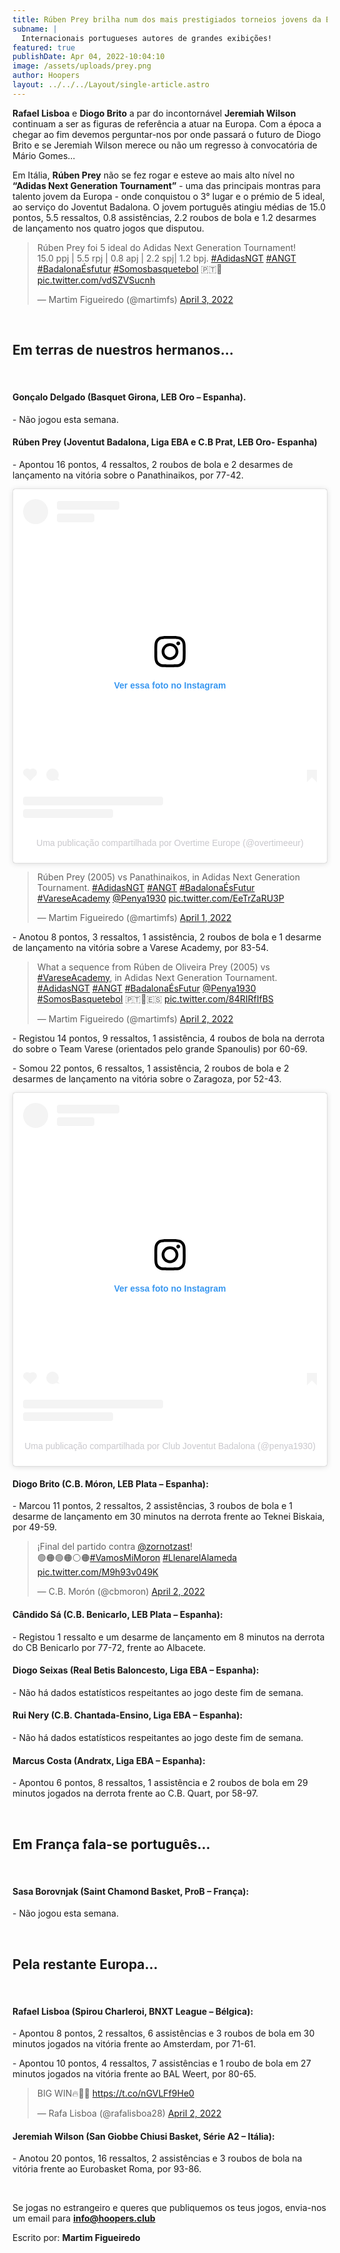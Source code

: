 ```yaml
---
title: Rúben Prey brilha num dos mais prestigiados torneios jovens da Europa.
subname: |
  Internacionais portugueses autores de grandes exibições!
featured: true
publishDate: Apr 04, 2022-10:04:10
image: /assets/uploads/prey.png
author: Hoopers
layout: ../../../Layout/single-article.astro
---
```

**Rafael Lisboa** e **Diogo Brito** a par do incontornável **Jeremiah Wilson** continuam a ser as figuras de referência a atuar na Europa. Com a época a chegar ao fim devemos perguntar-nos por onde passará o futuro de Diogo Brito e se Jeremiah Wilson merece ou não um regresso à convocatória de Mário Gomes…

Em Itália, **Rúben Prey** não se fez rogar e esteve ao mais alto nível no **“Adidas Next Generation Tournament”** - uma das principais montras para talento jovem da Europa - onde conquistou o 3° lugar e o prémio de 5 ideal, ao serviço do Joventut Badalona. O jovem português atingiu médias de 15.0 pontos, 5.5 ressaltos, 0.8 assistências, 2.2 roubos de bola e 1.2 desarmes de lançamento nos quatro jogos que disputou.

<blockquote class="twitter-tweet"><p lang="in" dir="ltr">Rúben Prey foi 5 ideal do Adidas Next Generation Tournament! <br>15.0 ppj | 5.5 rpj | 0.8 apj | 2.2 spj| 1.2 bpj. <a href="https://twitter.com/hashtag/AdidasNGT?src=hash&amp;ref_src=twsrc%5Etfw">#AdidasNGT</a> <a href="https://twitter.com/hashtag/ANGT?src=hash&amp;ref_src=twsrc%5Etfw">#ANGT</a> <a href="https://twitter.com/hashtag/Badalona%C3%89sfutur?src=hash&amp;ref_src=twsrc%5Etfw">#BadalonaÉsfutur</a> <a href="https://twitter.com/hashtag/Somosbasquetebol?src=hash&amp;ref_src=twsrc%5Etfw">#Somosbasquetebol</a> 🇵🇹🏀 <a href="https://t.co/vdSZVSucnh">pic.twitter.com/vdSZVSucnh</a></p>&mdash; Martim Figueiredo (@martimfs) <a href="https://twitter.com/martimfs/status/1510678714383835141?ref_src=twsrc%5Etfw">April 3, 2022</a></blockquote>

</br>

## Em terras de nuestros hermanos…

</br>

#### Gonçalo Delgado (Basquet Girona, LEB Oro – Espanha).

\- Não jogou esta semana.

#### Rúben Prey (Joventut Badalona, Liga EBA e C.B Prat, LEB Oro- Espanha)

\- Apontou 16 pontos, 4 ressaltos, 2 roubos de bola e 2 desarmes de lançamento na vitória sobre o Panathinaikos, por 77-42.

<blockquote class="instagram-media" data-instgrm-captioned data-instgrm-permalink="https://www.instagram.com/tv/Cb2bB0-McB9/?utm_source=ig_embed&amp;utm_campaign=loading" data-instgrm-version="14" style=" background:#FFF; border:0; border-radius:3px; box-shadow:0 0 1px 0 rgba(0,0,0,0.5),0 1px 10px 0 rgba(0,0,0,0.15); margin: 1px; max-width:540px; min-width:326px; padding:0; width:99.375%; width:-webkit-calc(100% - 2px); width:calc(100% - 2px);"><div style="padding:16px;"> <a href="https://www.instagram.com/tv/Cb2bB0-McB9/?utm_source=ig_embed&amp;utm_campaign=loading" style=" background:#FFFFFF; line-height:0; padding:0 0; text-align:center; text-decoration:none; width:100%;" target="_blank"> <div style=" display: flex; flex-direction: row; align-items: center;"> <div style="background-color: #F4F4F4; border-radius: 50%; flex-grow: 0; height: 40px; margin-right: 14px; width: 40px;"></div> <div style="display: flex; flex-direction: column; flex-grow: 1; justify-content: center;"> <div style=" background-color: #F4F4F4; border-radius: 4px; flex-grow: 0; height: 14px; margin-bottom: 6px; width: 100px;"></div> <div style=" background-color: #F4F4F4; border-radius: 4px; flex-grow: 0; height: 14px; width: 60px;"></div></div></div><div style="padding: 19% 0;"></div> <div style="display:block; height:50px; margin:0 auto 12px; width:50px;"><svg width="50px" height="50px" viewBox="0 0 60 60" version="1.1" xmlns="https://www.w3.org/2000/svg" xmlns:xlink="https://www.w3.org/1999/xlink"><g stroke="none" stroke-width="1" fill="none" fill-rule="evenodd"><g transform="translate(-511.000000, -20.000000)" fill="#000000"><g><path d="M556.869,30.41 C554.814,30.41 553.148,32.076 553.148,34.131 C553.148,36.186 554.814,37.852 556.869,37.852 C558.924,37.852 560.59,36.186 560.59,34.131 C560.59,32.076 558.924,30.41 556.869,30.41 M541,60.657 C535.114,60.657 530.342,55.887 530.342,50 C530.342,44.114 535.114,39.342 541,39.342 C546.887,39.342 551.658,44.114 551.658,50 C551.658,55.887 546.887,60.657 541,60.657 M541,33.886 C532.1,33.886 524.886,41.1 524.886,50 C524.886,58.899 532.1,66.113 541,66.113 C549.9,66.113 557.115,58.899 557.115,50 C557.115,41.1 549.9,33.886 541,33.886 M565.378,62.101 C565.244,65.022 564.756,66.606 564.346,67.663 C563.803,69.06 563.154,70.057 562.106,71.106 C561.058,72.155 560.06,72.803 558.662,73.347 C557.607,73.757 556.021,74.244 553.102,74.378 C549.944,74.521 548.997,74.552 541,74.552 C533.003,74.552 532.056,74.521 528.898,74.378 C525.979,74.244 524.393,73.757 523.338,73.347 C521.94,72.803 520.942,72.155 519.894,71.106 C518.846,70.057 518.197,69.06 517.654,67.663 C517.244,66.606 516.755,65.022 516.623,62.101 C516.479,58.943 516.448,57.996 516.448,50 C516.448,42.003 516.479,41.056 516.623,37.899 C516.755,34.978 517.244,33.391 517.654,32.338 C518.197,30.938 518.846,29.942 519.894,28.894 C520.942,27.846 521.94,27.196 523.338,26.654 C524.393,26.244 525.979,25.756 528.898,25.623 C532.057,25.479 533.004,25.448 541,25.448 C548.997,25.448 549.943,25.479 553.102,25.623 C556.021,25.756 557.607,26.244 558.662,26.654 C560.06,27.196 561.058,27.846 562.106,28.894 C563.154,29.942 563.803,30.938 564.346,32.338 C564.756,33.391 565.244,34.978 565.378,37.899 C565.522,41.056 565.552,42.003 565.552,50 C565.552,57.996 565.522,58.943 565.378,62.101 M570.82,37.631 C570.674,34.438 570.167,32.258 569.425,30.349 C568.659,28.377 567.633,26.702 565.965,25.035 C564.297,23.368 562.623,22.342 560.652,21.575 C558.743,20.834 556.562,20.326 553.369,20.18 C550.169,20.033 549.148,20 541,20 C532.853,20 531.831,20.033 528.631,20.18 C525.438,20.326 523.257,20.834 521.349,21.575 C519.376,22.342 517.703,23.368 516.035,25.035 C514.368,26.702 513.342,28.377 512.574,30.349 C511.834,32.258 511.326,34.438 511.181,37.631 C511.035,40.831 511,41.851 511,50 C511,58.147 511.035,59.17 511.181,62.369 C511.326,65.562 511.834,67.743 512.574,69.651 C513.342,71.625 514.368,73.296 516.035,74.965 C517.703,76.634 519.376,77.658 521.349,78.425 C523.257,79.167 525.438,79.673 528.631,79.82 C531.831,79.965 532.853,80.001 541,80.001 C549.148,80.001 550.169,79.965 553.369,79.82 C556.562,79.673 558.743,79.167 560.652,78.425 C562.623,77.658 564.297,76.634 565.965,74.965 C567.633,73.296 568.659,71.625 569.425,69.651 C570.167,67.743 570.674,65.562 570.82,62.369 C570.966,59.17 571,58.147 571,50 C571,41.851 570.966,40.831 570.82,37.631"></path></g></g></g></svg></div><div style="padding-top: 8px;"> <div style=" color:#3897f0; font-family:Arial,sans-serif; font-size:14px; font-style:normal; font-weight:550; line-height:18px;">Ver essa foto no Instagram</div></div><div style="padding: 12.5% 0;"></div> <div style="display: flex; flex-direction: row; margin-bottom: 14px; align-items: center;"><div> <div style="background-color: #F4F4F4; border-radius: 50%; height: 12.5px; width: 12.5px; transform: translateX(0px) translateY(7px);"></div> <div style="background-color: #F4F4F4; height: 12.5px; transform: rotate(-45deg) translateX(3px) translateY(1px); width: 12.5px; flex-grow: 0; margin-right: 14px; margin-left: 2px;"></div> <div style="background-color: #F4F4F4; border-radius: 50%; height: 12.5px; width: 12.5px; transform: translateX(9px) translateY(-18px);"></div></div><div style="margin-left: 8px;"> <div style=" background-color: #F4F4F4; border-radius: 50%; flex-grow: 0; height: 20px; width: 20px;"></div> <div style=" width: 0; height: 0; border-top: 2px solid transparent; border-left: 6px solid #f4f4f4; border-bottom: 2px solid transparent; transform: translateX(16px) translateY(-4px) rotate(30deg)"></div></div><div style="margin-left: auto;"> <div style=" width: 0px; border-top: 8px solid #F4F4F4; border-right: 8px solid transparent; transform: translateY(16px);"></div> <div style=" background-color: #F4F4F4; flex-grow: 0; height: 12px; width: 16px; transform: translateY(-4px);"></div> <div style=" width: 0; height: 0; border-top: 8px solid #F4F4F4; border-left: 8px solid transparent; transform: translateY(-4px) translateX(8px);"></div></div></div> <div style="display: flex; flex-direction: column; flex-grow: 1; justify-content: center; margin-bottom: 24px;"> <div style=" background-color: #F4F4F4; border-radius: 4px; flex-grow: 0; height: 14px; margin-bottom: 6px; width: 224px;"></div> <div style=" background-color: #F4F4F4; border-radius: 4px; flex-grow: 0; height: 14px; width: 144px;"></div></div></a><p style=" color:#c9c8cd; font-family:Arial,sans-serif; font-size:14px; line-height:17px; margin-bottom:0; margin-top:8px; overflow:hidden; padding:8px 0 7px; text-align:center; text-overflow:ellipsis; white-space:nowrap;"><a href="https://www.instagram.com/tv/Cb2bB0-McB9/?utm_source=ig_embed&amp;utm_campaign=loading" style=" color:#c9c8cd; font-family:Arial,sans-serif; font-size:14px; font-style:normal; font-weight:normal; line-height:17px; text-decoration:none;" target="_blank">Uma publicação compartilhada por Overtime Europe (@overtimeeur)</a></p></div></blockquote> 

<blockquote class="twitter-tweet"><p lang="ca" dir="ltr">Rúben Prey (2005) vs Panathinaikos, in Adidas Next Generation Tournament. <a href="https://twitter.com/hashtag/AdidasNGT?src=hash&amp;ref_src=twsrc%5Etfw">#AdidasNGT</a> <a href="https://twitter.com/hashtag/ANGT?src=hash&amp;ref_src=twsrc%5Etfw">#ANGT</a> <a href="https://twitter.com/hashtag/Badalona%C3%89sFutur?src=hash&amp;ref_src=twsrc%5Etfw">#BadalonaÉsFutur</a> <a href="https://twitter.com/hashtag/VareseAcademy?src=hash&amp;ref_src=twsrc%5Etfw">#VareseAcademy</a> <a href="https://twitter.com/Penya1930?ref_src=twsrc%5Etfw">@Penya1930</a> <a href="https://t.co/EeTrZaRU3P">pic.twitter.com/EeTrZaRU3P</a></p>&mdash; Martim Figueiredo (@martimfs) <a href="https://twitter.com/martimfs/status/1509953862756675597?ref_src=twsrc%5Etfw">April 1, 2022</a></blockquote> 

\- Anotou 8 pontos, 3 ressaltos, 1 assistência, 2 roubos de bola e 1 desarme de lançamento na vitória sobre a Varese Academy, por 83-54.

<blockquote class="twitter-tweet"><p lang="en" dir="ltr">What a sequence from Rúben de Oliveira Prey (2005) vs <a href="https://twitter.com/hashtag/VareseAcademy?src=hash&amp;ref_src=twsrc%5Etfw">#VareseAcademy</a>, in Adidas Next Generation Tournament. <a href="https://twitter.com/hashtag/AdidasNGT?src=hash&amp;ref_src=twsrc%5Etfw">#AdidasNGT</a> <a href="https://twitter.com/hashtag/ANGT?src=hash&amp;ref_src=twsrc%5Etfw">#ANGT</a> <a href="https://twitter.com/hashtag/Badalona%C3%89sFutur?src=hash&amp;ref_src=twsrc%5Etfw">#BadalonaÉsFutur</a> <a href="https://twitter.com/Penya1930?ref_src=twsrc%5Etfw">@Penya1930</a> <a href="https://twitter.com/hashtag/SomosBasquetebol?src=hash&amp;ref_src=twsrc%5Etfw">#SomosBasquetebol</a> 🇵🇹🏀🇪🇸 <a href="https://t.co/84RIRfIfBS">pic.twitter.com/84RIRfIfBS</a></p>&mdash; Martim Figueiredo (@martimfs) <a href="https://twitter.com/martimfs/status/1510215771435286529?ref_src=twsrc%5Etfw">April 2, 2022</a></blockquote>

\- Registou 14 pontos, 9 ressaltos, 1 assistência, 4 roubos de bola na derrota do sobre o Team Varese (orientados pelo grande Spanoulis) por 60-69.

\- Somou 22 pontos, 6 ressaltos, 1 assistência, 2 roubos de bola e 2 desarmes de lançamento na vitória sobre o Zaragoza, por 52-43.

<blockquote class="instagram-media" data-instgrm-captioned data-instgrm-permalink="https://www.instagram.com/p/Cb5Po2_sAAP/?utm_source=ig_embed&amp;utm_campaign=loading" data-instgrm-version="14" style=" background:#FFF; border:0; border-radius:3px; box-shadow:0 0 1px 0 rgba(0,0,0,0.5),0 1px 10px 0 rgba(0,0,0,0.15); margin: 1px; max-width:540px; min-width:326px; padding:0; width:99.375%; width:-webkit-calc(100% - 2px); width:calc(100% - 2px);"><div style="padding:16px;"> <a href="https://www.instagram.com/p/Cb5Po2_sAAP/?utm_source=ig_embed&amp;utm_campaign=loading" style=" background:#FFFFFF; line-height:0; padding:0 0; text-align:center; text-decoration:none; width:100%;" target="_blank"> <div style=" display: flex; flex-direction: row; align-items: center;"> <div style="background-color: #F4F4F4; border-radius: 50%; flex-grow: 0; height: 40px; margin-right: 14px; width: 40px;"></div> <div style="display: flex; flex-direction: column; flex-grow: 1; justify-content: center;"> <div style=" background-color: #F4F4F4; border-radius: 4px; flex-grow: 0; height: 14px; margin-bottom: 6px; width: 100px;"></div> <div style=" background-color: #F4F4F4; border-radius: 4px; flex-grow: 0; height: 14px; width: 60px;"></div></div></div><div style="padding: 19% 0;"></div> <div style="display:block; height:50px; margin:0 auto 12px; width:50px;"><svg width="50px" height="50px" viewBox="0 0 60 60" version="1.1" xmlns="https://www.w3.org/2000/svg" xmlns:xlink="https://www.w3.org/1999/xlink"><g stroke="none" stroke-width="1" fill="none" fill-rule="evenodd"><g transform="translate(-511.000000, -20.000000)" fill="#000000"><g><path d="M556.869,30.41 C554.814,30.41 553.148,32.076 553.148,34.131 C553.148,36.186 554.814,37.852 556.869,37.852 C558.924,37.852 560.59,36.186 560.59,34.131 C560.59,32.076 558.924,30.41 556.869,30.41 M541,60.657 C535.114,60.657 530.342,55.887 530.342,50 C530.342,44.114 535.114,39.342 541,39.342 C546.887,39.342 551.658,44.114 551.658,50 C551.658,55.887 546.887,60.657 541,60.657 M541,33.886 C532.1,33.886 524.886,41.1 524.886,50 C524.886,58.899 532.1,66.113 541,66.113 C549.9,66.113 557.115,58.899 557.115,50 C557.115,41.1 549.9,33.886 541,33.886 M565.378,62.101 C565.244,65.022 564.756,66.606 564.346,67.663 C563.803,69.06 563.154,70.057 562.106,71.106 C561.058,72.155 560.06,72.803 558.662,73.347 C557.607,73.757 556.021,74.244 553.102,74.378 C549.944,74.521 548.997,74.552 541,74.552 C533.003,74.552 532.056,74.521 528.898,74.378 C525.979,74.244 524.393,73.757 523.338,73.347 C521.94,72.803 520.942,72.155 519.894,71.106 C518.846,70.057 518.197,69.06 517.654,67.663 C517.244,66.606 516.755,65.022 516.623,62.101 C516.479,58.943 516.448,57.996 516.448,50 C516.448,42.003 516.479,41.056 516.623,37.899 C516.755,34.978 517.244,33.391 517.654,32.338 C518.197,30.938 518.846,29.942 519.894,28.894 C520.942,27.846 521.94,27.196 523.338,26.654 C524.393,26.244 525.979,25.756 528.898,25.623 C532.057,25.479 533.004,25.448 541,25.448 C548.997,25.448 549.943,25.479 553.102,25.623 C556.021,25.756 557.607,26.244 558.662,26.654 C560.06,27.196 561.058,27.846 562.106,28.894 C563.154,29.942 563.803,30.938 564.346,32.338 C564.756,33.391 565.244,34.978 565.378,37.899 C565.522,41.056 565.552,42.003 565.552,50 C565.552,57.996 565.522,58.943 565.378,62.101 M570.82,37.631 C570.674,34.438 570.167,32.258 569.425,30.349 C568.659,28.377 567.633,26.702 565.965,25.035 C564.297,23.368 562.623,22.342 560.652,21.575 C558.743,20.834 556.562,20.326 553.369,20.18 C550.169,20.033 549.148,20 541,20 C532.853,20 531.831,20.033 528.631,20.18 C525.438,20.326 523.257,20.834 521.349,21.575 C519.376,22.342 517.703,23.368 516.035,25.035 C514.368,26.702 513.342,28.377 512.574,30.349 C511.834,32.258 511.326,34.438 511.181,37.631 C511.035,40.831 511,41.851 511,50 C511,58.147 511.035,59.17 511.181,62.369 C511.326,65.562 511.834,67.743 512.574,69.651 C513.342,71.625 514.368,73.296 516.035,74.965 C517.703,76.634 519.376,77.658 521.349,78.425 C523.257,79.167 525.438,79.673 528.631,79.82 C531.831,79.965 532.853,80.001 541,80.001 C549.148,80.001 550.169,79.965 553.369,79.82 C556.562,79.673 558.743,79.167 560.652,78.425 C562.623,77.658 564.297,76.634 565.965,74.965 C567.633,73.296 568.659,71.625 569.425,69.651 C570.167,67.743 570.674,65.562 570.82,62.369 C570.966,59.17 571,58.147 571,50 C571,41.851 570.966,40.831 570.82,37.631"></path></g></g></g></svg></div><div style="padding-top: 8px;"> <div style=" color:#3897f0; font-family:Arial,sans-serif; font-size:14px; font-style:normal; font-weight:550; line-height:18px;">Ver essa foto no Instagram</div></div><div style="padding: 12.5% 0;"></div> <div style="display: flex; flex-direction: row; margin-bottom: 14px; align-items: center;"><div> <div style="background-color: #F4F4F4; border-radius: 50%; height: 12.5px; width: 12.5px; transform: translateX(0px) translateY(7px);"></div> <div style="background-color: #F4F4F4; height: 12.5px; transform: rotate(-45deg) translateX(3px) translateY(1px); width: 12.5px; flex-grow: 0; margin-right: 14px; margin-left: 2px;"></div> <div style="background-color: #F4F4F4; border-radius: 50%; height: 12.5px; width: 12.5px; transform: translateX(9px) translateY(-18px);"></div></div><div style="margin-left: 8px;"> <div style=" background-color: #F4F4F4; border-radius: 50%; flex-grow: 0; height: 20px; width: 20px;"></div> <div style=" width: 0; height: 0; border-top: 2px solid transparent; border-left: 6px solid #f4f4f4; border-bottom: 2px solid transparent; transform: translateX(16px) translateY(-4px) rotate(30deg)"></div></div><div style="margin-left: auto;"> <div style=" width: 0px; border-top: 8px solid #F4F4F4; border-right: 8px solid transparent; transform: translateY(16px);"></div> <div style=" background-color: #F4F4F4; flex-grow: 0; height: 12px; width: 16px; transform: translateY(-4px);"></div> <div style=" width: 0; height: 0; border-top: 8px solid #F4F4F4; border-left: 8px solid transparent; transform: translateY(-4px) translateX(8px);"></div></div></div> <div style="display: flex; flex-direction: column; flex-grow: 1; justify-content: center; margin-bottom: 24px;"> <div style=" background-color: #F4F4F4; border-radius: 4px; flex-grow: 0; height: 14px; margin-bottom: 6px; width: 224px;"></div> <div style=" background-color: #F4F4F4; border-radius: 4px; flex-grow: 0; height: 14px; width: 144px;"></div></div></a><p style=" color:#c9c8cd; font-family:Arial,sans-serif; font-size:14px; line-height:17px; margin-bottom:0; margin-top:8px; overflow:hidden; padding:8px 0 7px; text-align:center; text-overflow:ellipsis; white-space:nowrap;"><a href="https://www.instagram.com/p/Cb5Po2_sAAP/?utm_source=ig_embed&amp;utm_campaign=loading" style=" color:#c9c8cd; font-family:Arial,sans-serif; font-size:14px; font-style:normal; font-weight:normal; line-height:17px; text-decoration:none;" target="_blank">Uma publicação compartilhada por Club Joventut Badalona (@penya1930)</a></p></div></blockquote>

#### Diogo Brito (C.B. Móron, LEB Plata – Espanha):

\- Marcou 11 pontos, 2 ressaltos, 2 assistências, 3 roubos de bola e 1 desarme de lançamento em 30 minutos na derrota frente ao Teknei Biskaia, por 49-59.

<blockquote class="twitter-tweet"><p lang="es" dir="ltr">¡Final del partido contra <a href="https://twitter.com/zornotzast?ref_src=twsrc%5Etfw">@zornotzast</a>!<br>🟢🟠🟢🟠⚪️🟠<a href="https://twitter.com/hashtag/VamosMiMoron?src=hash&amp;ref_src=twsrc%5Etfw">#VamosMiMoron</a> <a href="https://twitter.com/hashtag/LlenarelAlameda?src=hash&amp;ref_src=twsrc%5Etfw">#LlenarelAlameda</a> <a href="https://t.co/M9h93v049K">pic.twitter.com/M9h93v049K</a></p>&mdash; C.B. Morón (@cbmoron) <a href="https://twitter.com/cbmoron/status/1510342221073199105?ref_src=twsrc%5Etfw">April 2, 2022</a></blockquote>

#### Cândido Sá (C.B. Benicarlo, LEB Plata – Espanha):

\- Registou 1 ressalto e um desarme de lançamento em 8 minutos na derrota do CB Benicarlo por 77-72, frente ao Albacete.

#### Diogo Seixas (Real Betis Baloncesto, Liga EBA – Espanha):

\- Não há dados estatísticos respeitantes ao jogo deste fim de semana. 

#### Rui Nery (C.B. Chantada-Ensino, Liga EBA – Espanha):

\- Não há dados estatísticos respeitantes ao jogo deste fim de semana. 

#### Marcus Costa (Andratx, Liga EBA – Espanha):

\- Apontou 6 pontos, 8 ressaltos, 1 assistência e 2 roubos de bola em 29 minutos jogados na derrota frente ao C.B. Quart, por 58-97.

</br>

## Em França fala-se português…

</br>

#### Sasa Borovnjak (Saint Chamond Basket, ProB – França):

\- Não jogou esta semana.

</br>

## Pela restante Europa…

</br>

#### Rafael Lisboa (Spirou Charleroi, BNXT League – Bélgica):

\- Apontou 8 pontos, 2 ressaltos, 6 assistências e 3 roubos de bola em 30 minutos jogados na vitória frente ao Amsterdam, por 71-61.

\- Apontou 10 pontos, 4 ressaltos, 7 assistências e 1 roubo de bola em 27 minutos jogados na vitória frente ao BAL Weert, por 80-65.

<blockquote class="twitter-tweet"><p lang="en" dir="ltr">BIG WIN🔥💪🏻 <a href="https://t.co/nGVLFf9He0">https://t.co/nGVLFf9He0</a></p>&mdash; Rafa Lisboa (@rafalisboa28) <a href="https://twitter.com/rafalisboa28/status/1510350776899674114?ref_src=twsrc%5Etfw">April 2, 2022</a></blockquote> 

#### Jeremiah Wilson (San Giobbe Chiusi Basket, Série A2 – Itália):

\- Anotou 20 pontos, 16 ressaltos, 2 assistências e 3 roubos de bola na vitória frente ao Eurobasket Roma, por 93-86.

</br>

Se jogas no estrangeiro e queres que publiquemos os teus jogos, envia-nos um email para **info@hoopers.club**

Escrito por: **Martim Figueiredo**

<script async src="https://platform.twitter.com/widgets.js" charset="utf-8"></script>

<script async src="//www.instagram.com/embed.js"></script>